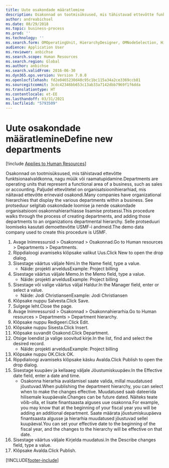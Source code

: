 ```yaml
---
title: Uute osakondade määratlemine
description: Osakonnad on tootmisüksused, mis tähistavad ettevõtte funktsionaalvaldkonna, nagu müük või raamatupidamine.
author: andreabichsel
ms.date: 08/29/2018
ms.topic: business-process
ms.prod: ''
ms.technology: ''
ms.search.form: OMOperatingUnit, HierarchyDesigner, OMNodeSelection, HierarchyPublishAndCloseForm, HcmPersonnelManagementWorkspace
audience: Application User
ms.reviewer: anbichse
ms.search.scope: Human Resources
ms.search.region: Global
ms.author: anbichse
ms.search.validFrom: 2016-06-30
ms.dyn365.ops.version: Version 7.0.0
ms.openlocfilehash: fd2e0465230d40c95c1bc115a34a2ce3369ccb81
ms.sourcegitcommit: 3cdc42346bb653c13ab33a7142dbb7969f1f6dda
ms.translationtype: HT
ms.contentlocale: et-EE
ms.lasthandoff: 03/31/2021
ms.locfileid: "5793509"
---
```

# <a name="define-new-departments"></a><span data-ttu-id="77586-103">Uute osakondade määratlemine</span><span class="sxs-lookup"><span data-stu-id="77586-103">Define new departments</span></span>

[!include [Applies to Human Resources](../includes/applies-to-hr.md)]



<span data-ttu-id="77586-104">Osakonnad on tootmisüksused, mis tähistavad ettevõtte funktsionaalvaldkonna, nagu müük või raamatupidamine.</span><span class="sxs-lookup"><span data-stu-id="77586-104">Departments are operating units that represent a functional area of a business, such as sales or accounting.</span></span> <span data-ttu-id="77586-105">Paljudel ettevõtetel on organisatsioonihierarhiad, mis näitavad ettevõtte erinevaid osakondi.</span><span class="sxs-lookup"><span data-stu-id="77586-105">Many companies have organizational hierarchies that display the various departments within a business.</span></span> <span data-ttu-id="77586-106">See protseduur selgitab osakondade loomise ja nende osakondade organisatsiooni osakonnahierarhiasse lisamise protsessi.</span><span class="sxs-lookup"><span data-stu-id="77586-106">This procedure walks through the process of creating departments, and adding those departments to an organizations departmental hierarchy.</span></span> <span data-ttu-id="77586-107">Selle protseduuri loomiseks kasutati demoettevõtte USMF-i andmeid.</span><span class="sxs-lookup"><span data-stu-id="77586-107">The demo data company used to create this procedure is USMF.</span></span>

1. <span data-ttu-id="77586-108">Avage Inimressursid > Osakonnad > Osakonnad.</span><span class="sxs-lookup"><span data-stu-id="77586-108">Go to Human resources > Departments > Departments.</span></span>
2. <span data-ttu-id="77586-109">Rippdialoogi avamiseks klõpsake valikut Uus.</span><span class="sxs-lookup"><span data-stu-id="77586-109">Click New to open the drop dialog.</span></span>
3. <span data-ttu-id="77586-110">Sisestage väärtus väljale Nimi.</span><span class="sxs-lookup"><span data-stu-id="77586-110">In the Name field, type a value.</span></span>
    * <span data-ttu-id="77586-111">Näide: projekti arveldus</span><span class="sxs-lookup"><span data-stu-id="77586-111">Example: Project billing</span></span>  
4. <span data-ttu-id="77586-112">Sisestage väärtus väljale Memo.</span><span class="sxs-lookup"><span data-stu-id="77586-112">In the Memo field, type a value.</span></span>
    * <span data-ttu-id="77586-113">Näide: projekti arveldus</span><span class="sxs-lookup"><span data-stu-id="77586-113">Example: Project billing</span></span>  
5. <span data-ttu-id="77586-114">Sisestage või valige väärtus väljal Haldur.</span><span class="sxs-lookup"><span data-stu-id="77586-114">In the Manager field, enter or select a value.</span></span>
    * <span data-ttu-id="77586-115">Näide: Jodi Christiansen</span><span class="sxs-lookup"><span data-stu-id="77586-115">Example: Jodi Christiansen</span></span>  
6. <span data-ttu-id="77586-116">Klõpsake nuppu Salvesta.</span><span class="sxs-lookup"><span data-stu-id="77586-116">Click Save.</span></span>
7. <span data-ttu-id="77586-117">Sulgege leht.</span><span class="sxs-lookup"><span data-stu-id="77586-117">Close the page.</span></span>
8. <span data-ttu-id="77586-118">Avage Inimressursid > Osakonnad > Osakonnahierarhia.</span><span class="sxs-lookup"><span data-stu-id="77586-118">Go to Human resources > Departments > Department hierarchy.</span></span>
9. <span data-ttu-id="77586-119">Klõpsake nuppu Redigeeri.</span><span class="sxs-lookup"><span data-stu-id="77586-119">Click Edit.</span></span>
10. <span data-ttu-id="77586-120">Klõpsake nuppu Sisesta.</span><span class="sxs-lookup"><span data-stu-id="77586-120">Click Insert.</span></span>
11. <span data-ttu-id="77586-121">Klõpsake suvandit Osakond.</span><span class="sxs-lookup"><span data-stu-id="77586-121">Click Department.</span></span>
12. <span data-ttu-id="77586-122">Otsige loendist ja valige soovitud kirje.</span><span class="sxs-lookup"><span data-stu-id="77586-122">In the list, find and select the desired record.</span></span>
    * <span data-ttu-id="77586-123">Näide: projekti arveldus</span><span class="sxs-lookup"><span data-stu-id="77586-123">Example: Project billing</span></span>  
13. <span data-ttu-id="77586-124">Klõpsake nuppu OK.</span><span class="sxs-lookup"><span data-stu-id="77586-124">Click OK.</span></span>
14. <span data-ttu-id="77586-125">Rippdialoogi avamiseks klõpsake käsku Avalda.</span><span class="sxs-lookup"><span data-stu-id="77586-125">Click Publish to open the drop dialog.</span></span>
15. <span data-ttu-id="77586-126">Sisestage kuupäev ja kellaaeg väljale Jõustumiskuupäev.</span><span class="sxs-lookup"><span data-stu-id="77586-126">In the Effective date field, enter a date and time.</span></span>
    * <span data-ttu-id="77586-127">Osakonna hierarhia avaldamisel saate valida, millal muudatused jõustuvad.</span><span class="sxs-lookup"><span data-stu-id="77586-127">When publishing the department hierarchy, you can select when to make the changes effective.</span></span> <span data-ttu-id="77586-128">Muudatused saab dateerida hilisemale kuupäevale.</span><span class="sxs-lookup"><span data-stu-id="77586-128">Changes can be future dated.</span></span> <span data-ttu-id="77586-129">Näiteks teate võib-olla, et lisate finantsaasta alguses uue osakonna.</span><span class="sxs-lookup"><span data-stu-id="77586-129">For example, you may know that at the beginning of your fiscal year you will be adding an additional department.</span></span> <span data-ttu-id="77586-130">Saate määrata jõustumiskuupäeva finantsaasta algusse ja hierarhia muudatused jõustuvad sellel kuupäeval.</span><span class="sxs-lookup"><span data-stu-id="77586-130">You can set your effective date to the beginning of the fiscal year, and the changes to the hierarchy will be effective on that date.</span></span>  
16. <span data-ttu-id="77586-131">Sisestage väärtus väljale Kirjelda muudatusi.</span><span class="sxs-lookup"><span data-stu-id="77586-131">In the Describe changes field, type a value.</span></span>
17. <span data-ttu-id="77586-132">Klõpsake Avalda.</span><span class="sxs-lookup"><span data-stu-id="77586-132">Click Publish.</span></span>



[!INCLUDE[footer-include](../includes/footer-banner.md)]